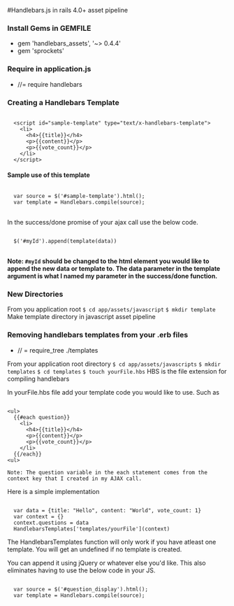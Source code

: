 #Handlebars.js in rails 4.0+ asset pipeline

### Install Gems in GEMFILE
* gem 'handlebars_assets', '~> 0.4.4'
* gem 'sprockets'

### Require in application.js
* //= require handlebars

### Creating a Handlebars Template
<pre><code>
  &lt;script id="sample-template" type="text/x-handlebars-template"&gt;
    &lt;li&gt;
      &lt;h4&gt;{{title}}&lt;/h4&gt;
      &lt;p&gt;{{content}}&lt;/p&gt;
      &lt;p&gt;{{vote_count}}&lt;/p&gt;
    &lt;/li&gt;
  &lt;/script&gt;
</pre></code>

#### Sample use of this template

<pre>
<code>
  var source = $('#sample-template').html();
  var template = Handlebars.compile(source);
</code>
</pre>

In the success/done promise of your ajax call use the below code.

<pre>
<code>
  $('#myId').append(template(data))
</code>
</pre>

**Note: `#myId` should be changed to the html element you would like to append the new data or template to. The data parameter in the template argument is what I named my parameter in the success/done function.**

### New Directories
From you application root
```$ cd app/assets/javascript```
```$ mkdir template```
Make template directory in javascript asset pipeline

### Removing handlebars templates from your .erb files
* // = require_tree ./templates

From your application root directory
```$ cd app/assets/javascripts```
```$ mkdir templates```
```$ cd templates```
```$ touch yourFile.hbs``` HBS is the file extension for compiling handlebars

In yourFile.hbs file add your template code you would like to use. Such as
<pre><code>
&lt;ul&gt;
  {{#each question}}
    &lt;li&gt;
      &lt;h4&gt;{{title}}&lt;/h4&gt;
      &lt;p&gt;{{content}}&lt;/p&gt;
      &lt;p&gt;{{vote_count}}&lt;/p&gt;
    &lt;/li&gt;
  {{/each}}
&lt;ul&gt;
</pre></code>

```Note: The question variable in the each statement comes from the context key that I created in my AJAX call.```

Here is a simple implementation

<pre><code>
  var data = {title: "Hello", content: "World", vote_count: 1}
  var context = {}
  context.questions = data
  HandlebarsTemplates&#91;'templates/yourFile'&#93;(context)
</code></pre>

The HandlebarsTemplates function will only work if you have atleast one template. You will get an undefined if no template is created.

You can append it using jQuery or whatever else you'd like. This also eliminates having to use the below code in your JS.
<pre><code>
  var source = $('#question_display').html();
  var template = Handlebars.compile(source);
</pre></code>

